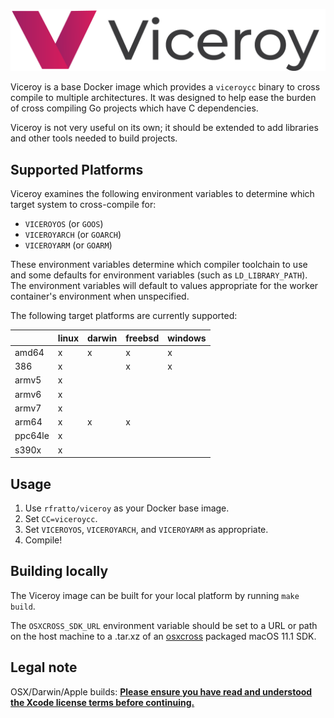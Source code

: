 <p align="center"><img src="docs/assets/logo_and_name.png" alt="Viceroy logo"></p>

Viceroy is a base Docker image which provides a `viceroycc` binary to cross
compile to multiple architectures. It was designed to help ease the burden of
cross compiling Go projects which have C dependencies.

Viceroy is not very useful on its own; it should be extended to add libraries
and other tools needed to build projects.

## Supported Platforms

Viceroy examines the following environment variables to determine which target
system to cross-compile for:

* `VICEROYOS` (or `GOOS`)
* `VICEROYARCH` (or `GOARCH`)
* `VICEROYARM` (or `GOARM`)

These environment variables determine which compiler toolchain to use and some
defaults for environment variables (such as `LD_LIBRARY_PATH`). The environment
variables will default to values appropriate for the worker container's
environment when unspecified.

The following target platforms are currently supported:

|          | linux | darwin | freebsd | windows |
| -------- | ----- | ------ | ------- | ------- |
| amd64    |     x |      x |       x |       x |
| 386      |     x |        |       x |       x |
| armv5    |     x |        |         |         |
| armv6    |     x |        |         |         |
| armv7    |     x |        |         |         |
| arm64    |     x |      x |       x |         |
| ppc64le  |     x |        |         |         |
| s390x    |     x |        |         |         |

## Usage

1. Use `rfratto/viceroy` as your Docker base image.
2. Set `CC=viceroycc`.
3. Set `VICEROYOS`, `VICEROYARCH`, and `VICEROYARM` as appropriate.
4. Compile!

## Building locally

The Viceroy image can be built for your local platform by running `make build`.

The `OSXCROSS_SDK_URL` environment variable should be set to a URL or path on
the host machine to a .tar.xz of an [osxcross][] packaged macOS 11.1 SDK.

[osxcross]: https://github.com/tpoechtrager/osxcross

## Legal note

OSX/Darwin/Apple builds:
**[Please ensure you have read and understood the Xcode license
   terms before continuing.](https://www.apple.com/legal/sla/docs/xcode.pdf)**


